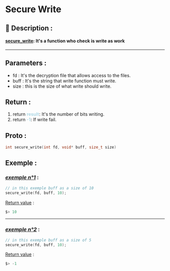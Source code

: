 # Secure Write

## 📝 Description :
#### <u>**secure_write**</u>: It's a function who check is write as work
---
## Parameters :
- fd : It's the decryption file that allows access to the files.
- buff : It's the string that write function must write.
- size : this is the size of what write should write.

## Return :
1. return <span style="color:lightblue"> **result**</span>: It's the number of bits writing.
2. return <span style="color:lightblue">**-1**</span>: If write fail.

## Proto :
```c
int secure_write(int fd, void* buff, size_t size)
```

## Exemple : 

### <u>*exemple n°1*</u> :
```c
// in this exemple buff as a size of 10
secure_write(fd, buff, 10);
```
<u>Return value</u> :
```c
$> 10
```
---

### <u>*exemple n°2*</u> :
```c
// in this exemple buff as a size of 5
secure_write(fd, buff, 10);
```
<u>Return value</u> :
```c
$> -1
```